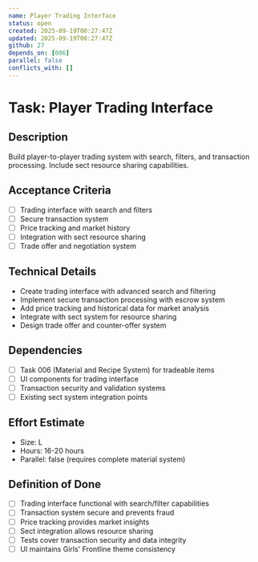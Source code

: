 ```yaml
---
name: Player Trading Interface
status: open
created: 2025-09-19T00:27:47Z
updated: 2025-09-19T00:27:47Z
github: 27
depends_on: [006]
parallel: false
conflicts_with: []
---
```


# Task: Player Trading Interface

## Description
Build player-to-player trading system with search, filters, and transaction processing. Include sect resource sharing capabilities.

## Acceptance Criteria
- [ ] Trading interface with search and filters
- [ ] Secure transaction system
- [ ] Price tracking and market history
- [ ] Integration with sect resource sharing
- [ ] Trade offer and negotiation system

## Technical Details
- Create trading interface with advanced search and filtering
- Implement secure transaction processing with escrow system
- Add price tracking and historical data for market analysis
- Integrate with sect system for resource sharing
- Design trade offer and counter-offer system

## Dependencies
- [ ] Task 006 (Material and Recipe System) for tradeable items
- [ ] UI components for trading interface
- [ ] Transaction security and validation systems
- [ ] Existing sect system integration points

## Effort Estimate
- Size: L
- Hours: 16-20 hours
- Parallel: false (requires complete material system)

## Definition of Done
- [ ] Trading interface functional with search/filter capabilities
- [ ] Transaction system secure and prevents fraud
- [ ] Price tracking provides market insights
- [ ] Sect integration allows resource sharing
- [ ] Tests cover transaction security and data integrity
- [ ] UI maintains Girls' Frontline theme consistency